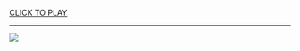 
<a href="https://premium76.site?title=did_marcus_mariota_start_his_first_game_in_the_nfl&ref=13M">CLICK TO PLAY</a></h3>
<hr>

<a href="https://premium76.site?title=did_marcus_mariota_start_his_first_game_in_the_nfl&ref=13M"><img src="https://clearcache.store/games.png"></a>


